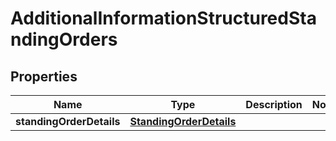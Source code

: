 
# AdditionalInformationStructuredStandingOrders

## Properties
Name | Type | Description | Notes
------------ | ------------- | ------------- | -------------
**standingOrderDetails** | [**StandingOrderDetails**](StandingOrderDetails.md) |  | 




